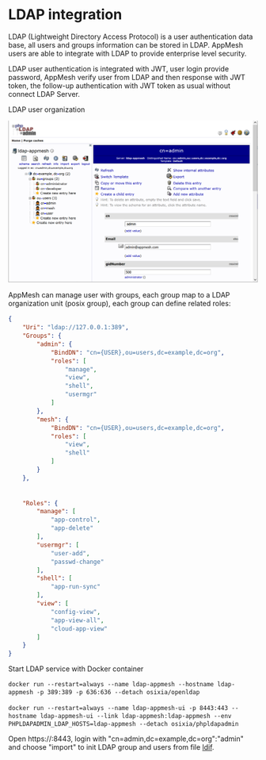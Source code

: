 # LDAP integration

LDAP (Lightweight Directory Access Protocol) is a user authentication data base, all users and groups information can be stored in LDAP. AppMesh users are able to integrate with LDAP to provide enterprise level security.

LDAP user authentication is integrated with JWT, user login provide password, AppMesh verify user from LDAP and then response with JWT token, the follow-up authentication with JWT token as usual without connect LDAP Server.

LDAP user organization

![phpldapadmin](https://raw.githubusercontent.com/laoshanxi/picture/master/wiki/ldap.png)

AppMesh can manage user with groups, each group map to a LDAP organization unit (posix group), each group can define related roles:

```json
{
    "Uri": "ldap://127.0.0.1:389",
    "Groups": {
        "admin": {
            "BindDN": "cn={USER},ou=users,dc=example,dc=org",
            "roles": [
                "manage",
                "view",
                "shell",
                "usermgr"
            ]
        },
        "mesh": {
            "BindDN": "cn={USER},ou=users,dc=example,dc=org",
            "roles": [
                "view",
                "shell"
            ]
        }
    },


    "Roles": {
        "manage": [
            "app-control",
            "app-delete"
        ],
        "usermgr": [
            "user-add",
            "passwd-change"
        ],
        "shell": [
            "app-run-sync"
        ],
        "view": [
            "config-view",
            "app-view-all",
            "cloud-app-view"
        ]
    }
}
```

Start LDAP service with Docker container

```shell
docker run --restart=always --name ldap-appmesh --hostname ldap-appmesh -p 389:389 -p 636:636 --detach osixia/openldap

docker run --restart=always --name ldap-appmesh-ui -p 8443:443 --hostname ldap-appmesh-ui --link ldap-appmesh:ldap-appmesh --env PHPLDAPADMIN_LDAP_HOSTS=ldap-appmesh --detach osixia/phpldapadmin
```

Open https://<docker-host-name>:8443, login with "cn=admin,dc=example,dc=org":"admin" and choose "import" to init LDAP group and users from file [ldif](https://raw.githubusercontent.com/laoshanxi/app-mesh/main/src/daemon/security/ldapplugin/ldap_export.ldif).
